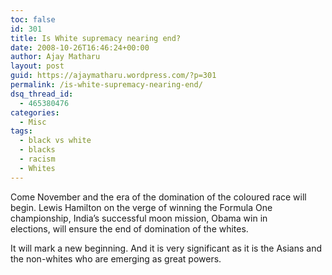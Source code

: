 ```yaml
---
toc: false
id: 301
title: Is White supremacy nearing end?
date: 2008-10-26T16:46:24+00:00
author: Ajay Matharu
layout: post
guid: https://ajaymatharu.wordpress.com/?p=301
permalink: /is-white-supremacy-nearing-end/
dsq_thread_id:
  - 465380476
categories:
  - Misc
tags:
  - black vs white
  - blacks
  - racism
  - Whites
---
```

Come November and the era of the domination of the coloured race will begin. Lewis Hamilton on the verge of winning the Formula One championship, India&#8217;s successful moon mission, Obama win in elections, will ensure the end of domination of the whites.

It will mark a new beginning. And it is very significant as it is the Asians and the non-whites who are emerging as great powers.
